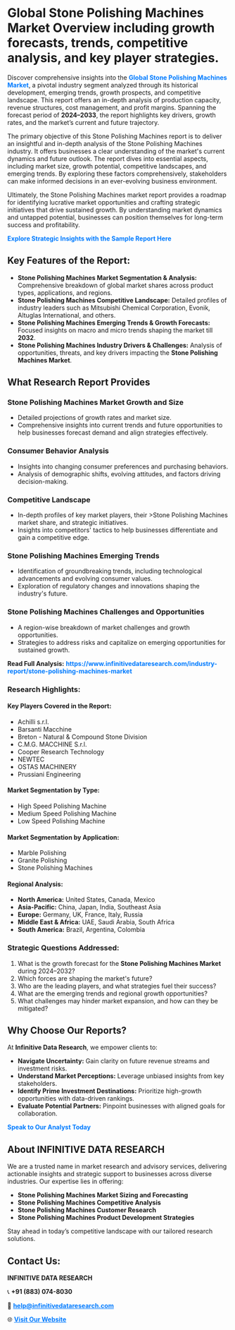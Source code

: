 <h1>Global Stone Polishing Machines Market Overview including growth forecasts, trends, competitive analysis, and key player strategies.</h1>
<p>
Discover comprehensive insights into the 
<a href="https://www.infinitivedataresearch.com/industry-report/stone-polishing-machines-market" rel="dofollow" style="color: #007BFF; text-decoration: none;"><strong>Global Stone Polishing Machines Market</strong></a>, a pivotal industry segment analyzed through its historical development, emerging trends, growth prospects, and competitive landscape. This report offers an in-depth analysis of production capacity, revenue structures, cost management, and profit margins. Spanning the forecast period of <strong>2024–2033</strong>, the report highlights key drivers, growth rates, and the market’s current and future trajectory.
</p>
<p>
The primary objective of this Stone Polishing Machines report is to deliver an insightful and in-depth analysis of the Stone Polishing Machines industry. It offers businesses a clear understanding of the market's current dynamics and future outlook. The report dives into essential aspects, including market size, growth potential, competitive landscapes, and emerging trends. By exploring these factors comprehensively, stakeholders can make informed decisions in an ever-evolving business environment.
</p>
<p>
Ultimately, the Stone Polishing Machines market report provides a roadmap for identifying lucrative market opportunities and crafting strategic initiatives that drive sustained growth. By understanding market dynamics and untapped potential, businesses can position themselves for long-term success and profitability.
</p>
<p>
<a href="https://www.infinitivedataresearch.com/request-sample/reportId=111284" style="color: #007BFF; text-decoration: none;"><strong>Explore Strategic Insights with the Sample Report Here</strong></a>
</p>

<h2>Key Features of the Report:</h2>
<ul>
<li><strong>Stone Polishing Machines Market Segmentation & Analysis:</strong> Comprehensive breakdown of global market shares across product types, applications, and regions.</li>
<li><strong>Stone Polishing Machines Competitive Landscape:</strong> Detailed profiles of industry leaders such as Mitsubishi Chemical Corporation, Evonik, Altuglas International, and others.</li>
<li><strong>Stone Polishing Machines Emerging Trends & Growth Forecasts:</strong> Focused insights on macro and micro trends shaping the market till <strong>2032</strong>.</li>
<li><strong>Stone Polishing Machines Industry Drivers & Challenges:</strong> Analysis of opportunities, threats, and key drivers impacting the <strong>Stone Polishing Machines Market</strong>.</li>
</ul>

<h2>What Research Report Provides</h2>
<h3>Stone Polishing Machines Market Growth and Size</h3>
<ul>
<li>Detailed projections of growth rates and market size.</li>
<li>Comprehensive insights into current trends and future opportunities to help businesses forecast demand and align strategies effectively.</li>
</ul>

<h3>Consumer Behavior Analysis</h3>
<ul>
<li>Insights into changing consumer preferences and purchasing behaviors.</li>
<li>Analysis of demographic shifts, evolving attitudes, and factors driving decision-making.</li>
</ul>

<h3>Competitive Landscape</h3>
<ul>
<li>In-depth profiles of key market players, their >Stone Polishing Machines market share, and strategic initiatives.</li>
<li>Insights into competitors' tactics to help businesses differentiate and gain a competitive edge.</li>
</ul>

<h3>Stone Polishing Machines Emerging Trends</h3>
<ul>
<li>Identification of groundbreaking trends, including technological advancements and evolving consumer values.</li>
<li>Exploration of regulatory changes and innovations shaping the industry's future.</li>
</ul>

<h3>Stone Polishing Machines Challenges and Opportunities</h3>
<ul>
<li>A region-wise breakdown of market challenges and growth opportunities.</li>
<li>Strategies to address risks and capitalize on emerging opportunities for sustained growth.</li>
</ul>
<p><strong>Read Full Analysis:</strong> <a href="https://www.infinitivedataresearch.com/industry-report/stone-polishing-machines-market" rel="dofollow" style="color: #007BFF; text-decoration: none;"><strong>https://www.infinitivedataresearch.com/industry-report/stone-polishing-machines-market</strong></a></p>
<h3>Research Highlights:</h3>
<h4>Key Players Covered in the Report:</h4>
<ul><li>Achilli s.r.l.</li><li>Barsanti Macchine</li><li>Breton - Natural &amp; Compound Stone Division</li><li>C.M.G. MACCHINE S.r.l.</li><li>Cooper Research Technology</li><li>NEWTEC</li><li>OSTAS MACHINERY</li><li>Prussiani Engineering</li></ul>
<h4>Market Segmentation by Type:</h4>
<ul><li>High Speed Polishing Machine</li><li>Medium Speed Polishing Machine</li><li>Low Speed Polishing Machine</li></ul>
<h4>Market Segmentation by Application:</h4>
<ul><li>Marble Polishing</li><li>Granite Polishing</li><li>Stone Polishing Machines</li></ul>

<h4>Regional Analysis:</h4>
<ul>
<li><strong>North America:</strong> United States, Canada, Mexico</li>
<li><strong>Asia-Pacific:</strong> China, Japan, India, Southeast Asia</li>
<li><strong>Europe:</strong> Germany, UK, France, Italy, Russia</li>
<li><strong>Middle East & Africa:</strong> UAE, Saudi Arabia, South Africa</li>
<li><strong>South America:</strong> Brazil, Argentina, Colombia</li>
</ul>

<h3>Strategic Questions Addressed:</h3>
<ol>
<li>What is the growth forecast for the <strong>Stone Polishing Machines Market</strong> during 2024–2032?</li>
<li>Which forces are shaping the market's future?</li>
<li>Who are the leading players, and what strategies fuel their success?</li>
<li>What are the emerging trends and regional growth opportunities?</li>
<li>What challenges may hinder market expansion, and how can they be mitigated?</li>
</ol>

<h2>Why Choose Our Reports?</h2>
<p>At <strong>Infinitive Data Research</strong>, we empower clients to:</p>
<ul>
<li><strong>Navigate Uncertainty:</strong> Gain clarity on future revenue streams and investment risks.</li>
<li><strong>Understand Market Perceptions:</strong> Leverage unbiased insights from key stakeholders.</li>
<li><strong>Identify Prime Investment Destinations:</strong> Prioritize high-growth opportunities with data-driven rankings.</li>
<li><strong>Evaluate Potential Partners:</strong> Pinpoint businesses with aligned goals for collaboration.</li>
</ul>
<p><a href="https://www.infinitivedataresearch.com/industry-report/stone-polishing-machines-market" rel="dofollow" style="color: #007BFF; text-decoration: none;"><strong>Speak to Our Analyst Today</strong></a></p>

<h2>About INFINITIVE DATA RESEARCH</h2>
<p>We are a trusted name in market research and advisory services, delivering actionable insights and strategic support to businesses across diverse industries. Our expertise lies in offering:</p>
<ul>
<li><strong>Stone Polishing Machines Market Sizing and Forecasting</strong></li>
<li><strong>Stone Polishing Machines Competitive Analysis</strong></li>
<li><strong>Stone Polishing Machines Customer Research</strong></li>
<li><strong>Stone Polishing Machines Product Development Strategies</strong></li>
</ul>
<p>Stay ahead in today’s competitive landscape with our tailored research solutions.</p>

<h2>Contact Us:</h2>
<p><strong>INFINITIVE DATA RESEARCH</strong></p>
<p>📞 <strong>+91 (883) 074-8030</strong></p>
<p>📧 <strong><a href="mailto:help@infinitivedataresearch.com" style="color: #007BFF;">help@infinitivedataresearch.com</a></strong></p>
<p>🌐 <strong><a href="https://www.infinitivedataresearch.com" rel="dofollow" style="color: #007BFF;">Visit Our Website</a></strong></p>